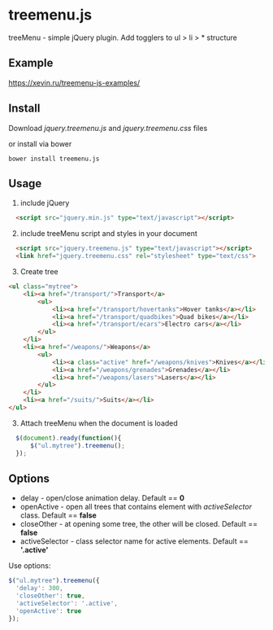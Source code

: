 # treemenu.js
treeMenu - simple jQuery plugin. Add togglers to ul > li > *  structure

## Example

https://xevin.ru/treemenu-js-examples/

## Install

Download *jquery.treemenu.js* and *jquery.treemenu.css* files

or install via bower
````
bower install treemenu.js
````

## Usage

1. include jQuery
  ````html
    <script src="jquery.min.js" type="text/javascript"></script>
  ````

2. include treeMenu script and styles in your document
  ````html
    <script src="jquery.treemenu.js" type="text/javascript"></script>
    <link href="jquery.treemenu.css" rel="stylesheet" type="text/css">
  ````

3. Create tree
  ````html
  <ul class="mytree">
      <li><a href="/transport/">Transport</a>
          <ul>
              <li><a href="/transport/hovertanks">Hover tanks</a></li>
              <li><a href="/transport/quadbikes">Quad bikes</a></li>
              <li><a href="/transport/ecars">Electro cars</a></li>
          </ul>
      </li>
      <li><a href="/weapons/">Weapons</a>
          <ul>
              <li><a class="active" href="/weapons/knives">Knives</a></li>
              <li><a href="/weapons/grenades">Grenades</a></li>
              <li><a href="/weapons/lasers">Lasers</a></li>
          </ul>
      </li>
      <li><a href="/suits/">Suits</a></li>
  </ul>
  ````

3. Attach treeMenu when the document is loaded
  ````javascript
    $(document).ready(function(){
        $("ul.mytree").treemenu();
    });
  ````

## Options
  * delay - open/close animation delay. Default == **0**
  * openActive - open all trees that contains element with *activeSelector* class. Default == **false**
  * closeOther - at opening some tree, the other will be closed. Default == **false**
  * activeSelector - class selector name for active elements. Default == **'.active'**

Use options:
  ````javascript
  $("ul.mytree").treemenu({
    'delay': 300,
    'closeOther': true,
    'activeSelector': '.active',
    'openActive': true
  });
  ````
